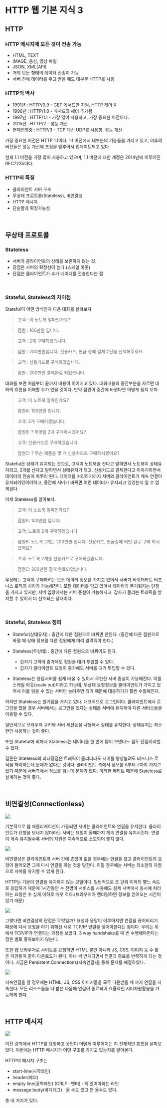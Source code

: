 # HTTP 웹 기본 지식 3

## HTTP

### HTTP 메시지에 모든 것이 전송 가능

- HTML, TEXT
- IMAGE, 음성, 영상 파일
- JSON, XML(API)
- 거의 모든 형태의 데이터 전송이 가능
- 서버 간에 데이터를 주고 받을 떄도 대부분 HTTP를 사용

### HTTP의 역사

- 1991년 : HTTP/0.9 - GET 메서드만 지원, HTTP 헤더 X
- 1996년 : HTTP/1.0 - 메서드와 헤더 추가됨
- 1997년 : HTTP/1.1 - 가장 많이 사용하고, 가장 중요한 버전이다.
- 2015년 : HTTP/2 - 성능 개선
- 현재진행중 : HTTP/3 - TCP 대신 UDP를 사용함, 성능 개선

가장 중요한 버전은 HTTP 1.1이다. 1.1 버전에서 대부분의 기능들을 가지고 있고, 이후의 버전들은 성능 개선에 초점을 맞추어서 업데이트되고 있다.

현재 1.1 버전을 가장 많이 사용하고 있으며, 1.1 버전에 대한 개정은 2014년에 이루어진 RFC7235이다.

### HTTP의 특징

- 클라이언트 서버 구조
- 무상태 프로토콜(Stateless), 비연결성
- HTTP 메시지
- 단순함과 확장가능성

<br>

## 무상태 프로토콜

### Stateless

- 서버가 클라이언트의 상태를 보존하지 않는 것.
- 장점은 서버의 확정성이 높다.(스케일 아웃)
- 단점은 클라이언트가 추가 데이터를 전송한다는 점

<br>

### Stateful, Stateless의 차이점

Stateful이 어떤 방식인지 다음 대화를 살펴보자

> 고객 : 이 노트북 얼마인가요?

> 점원 : 100만원 입니다.

> 고객 : 2개 구매하겠습니다.

> 점원 : 200만원입니다. 신용카드, 현금 중에 결제수단을 선택해주세요.

> 고객 : 신용카드로 구매하겠습니다.

> 점원 : 200만원 결제완료 되었습니다.

대화를 보면 처음부터 끝까지 내용이 이어지고 있다. 대화내용의 중간부분을 자르면 대화의 흐름을 이해할 수가 없을 것이다. 만약 점원이 중간에 바뀐다면 어떻게 될지 보자.

> 고객: 이 노트북 얼마인가요?

> 점원A: 100만원 입니다.

> 고객: 2개 구매하겠습니다.

> 점원B: ? 무엇을 2개 구매하시겠어요?

> 고객: 신용카드로 구매하겠습니다.

> 점원C: ? 무슨 제품을 몇 개 신용카드로 구매하시겠어요?

Stateful은 상태가 유지되는 것으로, 고객이 노트북을 산다고 말하면서 노트북이 상태유지되고, 2개를 산다고 말하면서 상태유지가 되고, 신용카드로 결제한다고 이야기하면서 데이터의 전송이 마무리 된다. 데이터를 처리하기까지 서버와 클라이언트가 계속 연결이 유지되어있어야하고, 중간에 서버가 바뀌면 어떤 데이터가 유지되고 있었는지 알 수 없게된다.

이제 Stateless를 알아보자.

> 고객: 이 노트북 얼마인가요?

> 점원A: 100만원 입니다.

> 고객: 노트북 2개 구매하겠습니다.

> 점원B: 노트북 2개는 200만원 입니다. 신용카드, 현금중에 어떤 걸로 구매 하시겠어요?

> 고객: 노트북 2개를 신용카드로 구매하겠습니다.

> 점원C: 200만원 결제 완료되었습니다.

무상태는 고객이 구매하려는 모든 데이터 정보를 가지고 있어서 서버가 바뀌더라도 비즈니스 로직의 처리가 가능해진다. 모든 데이터를 담고 있어서 데이터가 무거워지는 단점을 가지고 있지만, 서버 입장에서는 서버 증설이 가능해지고, 갑자기 몰리는 트래픽을 방지할 수 있어서 더 선호되는 상태이다.

<br>

### Stateful, Stateless 정리

- Stateful(상태유지) : 중간에 다른 점원으로 바뀌면 안된다. (중간에 다른 점원으로 바뀔 때 상태 정보를 다른 점원에게 미리 알려줘야 한다.)

- Stateless(무상태) : 중간에 다른 점원으로 바뀌어도 된다.

  - 갑자기 고객이 증가해도 점원을 대거 투입할 수 있다.
  - 갑자기 클라이언트 요청이 증가해도 서버를 대거 투입할 수 있다.

- Stateless는 응답서버를 쉽게 바꿀 수 있어서 무한한 서버 증설이 가능해진다.
  이를 스케일 아웃(scale out)이라고 하는데, 무상태 요청정보를 클라이언트가 가지고 있어서 이를 읽을 수 있는 서버만 늘려주면 되기 때문에 대응하기가 훨씬 수월해진다.

하지만 Stateless는 한계점을 가지고 있다. 대표적으로 로그인이다. 클라이언트에서 로그인을 했을 경우 서버에서는 로그인을 했다는 상태를 서버에 유지해야 다른 서비스들을 이용할 수 있다.

일반적으로 브라우저 쿠키와 서버 세션등을 사용해서 상태를 유지한다. 상태유지는 최소한만 사용하는 것이 좋다.

또한 Stateful에 비해서 Stateless는 데이터를 한 번에 많이 보낸다느 점도 단점이라할 수 있다.

결론은 Stateless의 최대장점은 트래픽이 몰리더라도 서버를 왕창늘려도 비즈니스 로직을 처리하는데 문제가 없다는 것이다. 클라이언트 측에서 정보를 A부터 Z까지 가지고 있기 때문에 서버측에서 정보를 읽는데 문제가 없다. 이러한 메리트 때문에 Stateless로 설계하는 것이 좋다.

<br>

## 비연결성(Connectionless)

![](2021-10-31-22-58-37.png)

기본적으로 웹 애플리케이션이 가동되면 서버는 클라이언트와 연결을 유지한다. 클라이언트가 요청을 보내지 않더라도 서버는 요청이 올때까지 계속 연결을 유지시킨다. 연결이 계속 유지될수록 서버의 자원은 지속적으로 소모되어 좋지 않다.

![](2021-10-31-22-59-19.png)

비연결성은 클라이언트와 서버 간에 쵸엉이 없을 경우에는 연결을 끊고 클라이언트의 요청이 들어오면 그때 다시 연결을 하는 것을 말한다. 이럴 경우에는 서버는 최소한의 자원으로 서버를 유지할 수 있게 된다.

HTTP는 기본이 연결을 유지하지 않는 모델이다. 일반적으로 초 단위 이하의 빨느 속도로 응답하기 때문에 1시간동안 수 천명이 서비스를 사용해도 실제 서버에서 동시에 처리하는 요청은 수 십개 이하로 매우 적다.(브라우저가 랜더링하면 정보를 얻어오는 시간이 있기 때문)

![](2021-10-31-23-03-07.png)

그렇다면 비연결성의 단점은 무엇일까? 요청과 응답이 이루어지면 연결을 끊어버리기 때문에 다시 요청을 하기 위해선 새로 TCP/IP 연결을 맺어야한다는 점이다. 우리는 위에서 TCP/IP가 연결되는 과정을 보았다. 3 way handshake를 매 번 수행해야한다는 점은 별로 좋아보이지 않는다.

또한 웹 브라우저로 사이트를 요청하면 HTML 뿐만 아니라 JS, CSS, 이미지 등 수 많은 자원들이 같이 다운로드가 된다. 하나 씩 받게되면서 연결과 종료를 반복하게 되는 것이다. 지금은 Persistent Connections(지속연결)을 통해 문제를 해결하였다.

![](2021-10-31-23-03-28.png)

지속연결을 할 경우에는 HTML, JS, CSS 이미지들을 모두 다운받을 때 까지 연결을 지속한다. 모든 리소스들을 다 받은 다음에 연결이 종료되어 효율적인 서버자원활용을 가능하게 한다.

<br>

## HTTP 메시지

![](2021-10-31-23-05-00.png)

이전 강의에서 HTTP를 요청하고 응답이 어떻게 이루어지는 지 전체적인 흐름을 살펴보았다. 이번에는 HTTP 메시지가 어떤 구조를 가지고 있는지를 알아본다.

HTTP의 메시지 구조는

- start-line(시작라인)
- header(헤더)
- empty line(공백라인) (CRLF : 엔터) : 꼭 있어야하는 라인
- message body(바디태그) : 올 수도 있고 안 올수도 있다.

총 네 가지가 있다.
